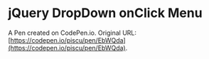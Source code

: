 # jQuery DropDown onClick Menu

A Pen created on CodePen.io. Original URL: [https://codepen.io/piscu/pen/EbWQda](https://codepen.io/piscu/pen/EbWQda).


